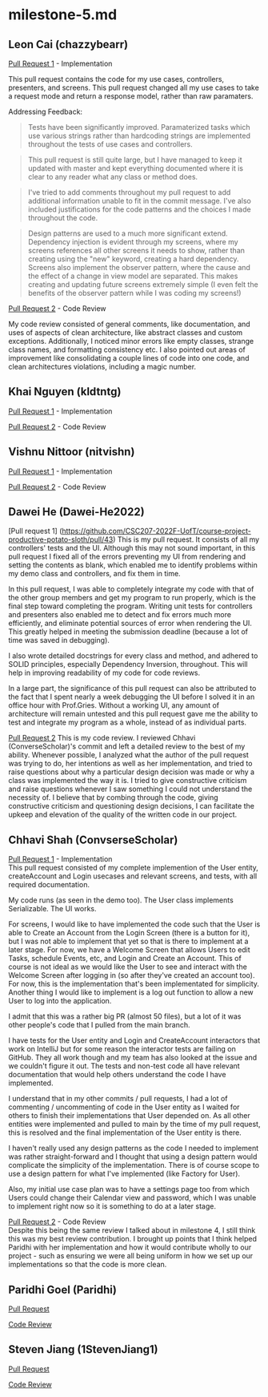 # milestone-5.md

## Leon Cai (chazzybearr)
[Pull Request 1](https://github.com/CSC207-2022F-UofT/course-project-productive-potato-sloth/pull/15) - Implementation <br />

This pull request contains the code for my use cases, controllers, presenters, and screens. This pull request changed all my use cases to take a request mode and return a response model, rather than raw paramaters.

Addressing Feedback:
> Tests have been significantly improved. 
> Paramaterized tasks which use various strings rather than hardcoding strings are implemented throughout the tests of use cases and controllers.

> This pull request is still quite large, but I have managed to keep it updated with master and kept everything documented where it is clear to any reader what any class or method does.

> I've tried to add comments throughout my pull request to add additional information unable to fit in the commit message. 
> I've also included justifications for the code patterns and the choices I made throughout the code.

> Design patterns are used to a much more significant extend. 
> Dependency injection is evident through my screens, where my screens references all other screens it needs to show, rather than creating using the "new" keyword, creating a hard dependency. 
> Screens also implement the observer pattern, where the cause and the effect of a change in view model are separated. This makes creating and updating future screens extremely simple (I even felt the benefits of the observer pattern while I was coding my screens!)


[Pull Request 2](https://github.com/CSC207-2022F-UofT/course-project-productive-potato-sloth/pull/40) - Code Review <br />

My code review consisted of general comments, like documentation, and uses of aspects of clean architecture, like abstract classes and custom exceptions. Additionally, I noticed minor errors like empty classes, strange class names, and formatting consistency etc. I also pointed out areas of improvement like consolidating a couple lines of code into one code, and clean architectures violations, including a magic number.


## Khai Nguyen (kldtntg)
[Pull Request 1]() - Implementation <br />

[Pull Request 2]() - Code Review <br />

## Vishnu Nittoor (nitvishn)

[Pull Request 1]() - Implementation 


[Pull Request 2]() - Code Review

## Dawei He (Dawei-He2022)

[Pull request 1] (https://github.com/CSC207-2022F-UofT/course-project-productive-potato-sloth/pull/43)
This is my pull request. It consists of all my controllers' tests and the UI. Although this may not sound important, in this pull request I fixed all of the errors preventing my UI from rendering and setting the contents as blank, which enabled me to identify problems within my demo class and controllers, and fix them in time.

In this pull request, I was able to completely integrate my code with that of the other group members and get my program to run properly, which is the final step toward completing the program. Writing unit tests for controllers and presenters also enabled me to detect and fix errors much more efficiently, and eliminate potential sources of error when rendering the UI. This greatly helped in meeting the submission deadline (because a lot of time was saved in debugging). 

I also wrote detailed docstrings for every class and method, and adhered to SOLID principles, especially Dependency Inversion, throughout. This will help in improving readability of my code for code reviews.

In a large part, the significance of this pull request can also be attributed to the fact that I spent nearly a week debugging the UI before I solved it in an office hour with Prof.Gries. Without a working UI, any amount of architecture will remain untested and this pull request gave me the ability to test and integrate my program as a whole, instead of as individual parts.


[Pull Request 2](https://github.com/CSC207-2022F-UofT/course-project-productive-potato-sloth/pull/45)
This is my code review. I reviewed Chhavi (ConverseScholar)'s commit and left a detailed review to the best of my ability. Whenever possible, I analyzed what the author of the pull request was trying to do, her intentions as well as her implementation, and tried to raise questions about why a particular design decision was made or why a class was implemented the way it is. I tried to give constructive criticism and raise questions whenever I saw something I could not understand the necessity of. I believe that by combing through the code, giving constructive criticism and questioning design decisions, I can facilitate the upkeep and elevation of the quality of the written code in our project.


## Chhavi Shah (ConvserseScholar)
[Pull Request 1](https://github.com/CSC207-2022F-UofT/course-project-productive-potato-sloth/pull/42) - Implementation <br />
This pull request consisted of my complete implemention of the User entity, createAccount and Login usecases and relevant screens, and tests, with all required documentation. 

My code runs (as seen in the demo too). The User class implements Serializable. The UI works. 

For screens, I would like to have implemented the code such that the User is able to Create an Account from the Login Screen (there is a button for it), but I was not able to implement that yet so that is there to implement at a later stage. For now, we have a Welcome Screen that allows Users to edit Tasks, schedule Events, etc, and Login and Create an Account. This of course is not ideal as we would like the User to see and interact with the Welcome Screen after logging in (so after they've created an account too). For now, this is the implementation that's been implementated for simplicity. Another thing I would like to implement is a log out function to allow a new User to log into the application.

I admit that this was a rather big PR (almost 50 files), but a lot of it was other people's code that I pulled from the main branch. 

I have tests for the User entity and Login and CreateAccount interactors that work on IntelliJ but for some reason the interactor tests are failing on GitHub. They all work though and my team has also looked at the issue and we couldn't figure it out. The tests and non-test code all have relevant documentation that would help others understand the code I have implemented. 

I understand that in my other commits / pull requests, I had a lot of commenting / uncommenting of code in the User entity as I waited for others to finish their implementations that User depended on. As all other entities were implemented and pulled to main by the time of my pull request, this is resolved and the final implementation of the User entity is there. 

I haven't really used any design patterns as the code I needed to implement was rather straight-forward and I thought that using a design pattern would complicate the simplicity of the implementation. There is of course scope to use a design pattern for what I've implemented (like Factory for User). 

Also, my initial use case plan was to have a settings page too from which Users could change their Calendar view and password, which I was unable to implement right now so it is something to do at a later stage. 


[Pull Request 2](https://github.com/CSC207-2022F-UofT/course-project-productive-potato-sloth/pull/24) - Code Review <br />
Despite this being the same review I talked about in milestone 4, I still think this was my best review contribution. I brought up points that I think helped Paridhi with her implementation and how it would contribute wholly to our project - such as ensuring we were all being uniform in how we set up our implementations so that the code is more clean. 

## Paridhi Goel (Paridhi)

[Pull Request]() 


[Code Review]() 


## Steven Jiang (1StevenJiang1)

[Pull Request]() 


[Code Review](https://github.com/CSC207-2022F-UofT/course-project-productive-potato-sloth/pull/47#pullrequestreview-1211167457) 
